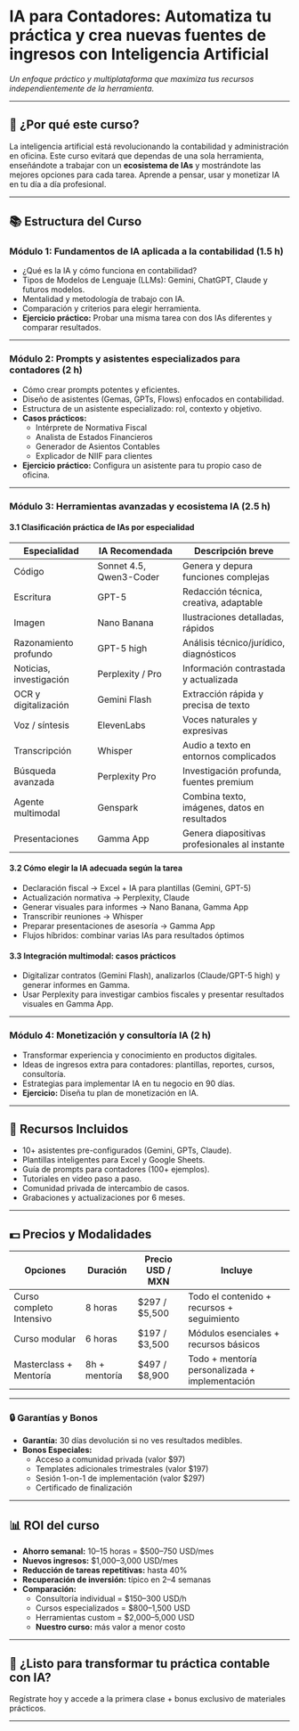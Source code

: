 # IA para Contadores: Automatiza tu práctica y crea nuevas fuentes de ingresos con Inteligencia Artificial

*Un enfoque práctico y multiplataforma que maximiza tus recursos independientemente de la herramienta.*

---

## 🚀 ¿Por qué este curso?

La inteligencia artificial está revolucionando la contabilidad y administración en oficina. Este curso evitará que dependas de una sola herramienta, enseñándote a trabajar con un **ecosistema de IAs** y mostrándote las mejores opciones para cada tarea. Aprende a pensar, usar y monetizar IA en tu día a día profesional.

---

## 📚 Estructura del Curso

### Módulo 1: Fundamentos de IA aplicada a la contabilidad (1.5 h)

- ¿Qué es la IA y cómo funciona en contabilidad?
- Tipos de Modelos de Lenguaje (LLMs): Gemini, ChatGPT, Claude y futuros modelos.
- Mentalidad y metodología de trabajo con IA.
- Comparación y criterios para elegir herramienta.
- **Ejercicio práctico:** Probar una misma tarea con dos IAs diferentes y comparar resultados.

---

### Módulo 2: Prompts y asistentes especializados para contadores (2 h)

- Cómo crear prompts potentes y eficientes.
- Diseño de asistentes (Gemas, GPTs, Flows) enfocados en contabilidad.
- Estructura de un asistente especializado: rol, contexto y objetivo.
- **Casos prácticos:**
  - Intérprete de Normativa Fiscal
  - Analista de Estados Financieros
  - Generador de Asientos Contables
  - Explicador de NIIF para clientes
- **Ejercicio práctico:** Configura un asistente para tu propio caso de oficina.

---

### Módulo 3: Herramientas avanzadas y ecosistema IA (2.5 h)

#### 3.1 Clasificación práctica de IAs por especialidad

| Especialidad                | IA Recomendada              | Descripción breve                         |
|-----------------------------|----------------------------|-------------------------------------------|
| Código                      | Sonnet 4.5, Qwen3-Coder    | Genera y depura funciones complejas       |
| Escritura                   | GPT-5                      | Redacción técnica, creativa, adaptable    |
| Imagen                      | Nano Banana                | Ilustraciones detalladas, rápidos         |
| Razonamiento profundo       | GPT-5 high                 | Análisis técnico/jurídico, diagnósticos   |
| Noticias, investigación     | Perplexity / Pro           | Información contrastada y actualizada     |
| OCR y digitalización        | Gemini Flash               | Extracción rápida y precisa de texto      |
| Voz / síntesis              | ElevenLabs                 | Voces naturales y expresivas              |
| Transcripción               | Whisper                    | Audio a texto en entornos complicados     |
| Búsqueda avanzada           | Perplexity Pro             | Investigación profunda, fuentes premium   |
| Agente multimodal           | Genspark                   | Combina texto, imágenes, datos en resultados |
| Presentaciones              | Gamma App                  | Genera diapositivas profesionales al instante |

#### 3.2 Cómo elegir la IA adecuada según la tarea

- Declaración fiscal → Excel + IA para plantillas (Gemini, GPT-5)
- Actualización normativa → Perplexity, Claude
- Generar visuales para informes → Nano Banana, Gamma App
- Transcribir reuniones → Whisper
- Preparar presentaciones de asesoría → Gamma App
- Flujos híbridos: combinar varias IAs para resultados óptimos

#### 3.3 Integración multimodal: casos prácticos

- Digitalizar contratos (Gemini Flash), analizarlos (Claude/GPT-5 high) y generar informes en Gamma.
- Usar Perplexity para investigar cambios fiscales y presentar resultados visuales en Gamma App.

---

### Módulo 4: Monetización y consultoría IA (2 h)

- Transformar experiencia y conocimiento en productos digitales.
- Ideas de ingresos extra para contadores: plantillas, reportes, cursos, consultoría.
- Estrategias para implementar IA en tu negocio en 90 días.
- **Ejercicio:** Diseña tu plan de monetización en IA.

---

## 🎁 Recursos Incluidos

- 10+ asistentes pre-configurados (Gemini, GPTs, Claude).
- Plantillas inteligentes para Excel y Google Sheets.
- Guía de prompts para contadores (100+ ejemplos).
- Tutoriales en video paso a paso.
- Comunidad privada de intercambio de casos.
- Grabaciones y actualizaciones por 6 meses.

---

## 💵 Precios y Modalidades

| Opciones                 | Duración      | Precio USD / MXN    | Incluye                                          |
|--------------------------|---------------|----------------------|--------------------------------------------------|
| Curso completo Intensivo | 8 horas       | $297 / $5,500       | Todo el contenido + recursos + seguimiento       |
| Curso modular            | 6 horas       | $197 / $3,500       | Módulos esenciales + recursos básicos            |
| Masterclass + Mentoría   | 8h + mentoría | $497 / $8,900       | Todo + mentoría personalizada + implementación   |

---

### 🔒 Garantías y Bonos

- **Garantía:** 30 días devolución si no ves resultados medibles.
- **Bonos Especiales:**
  - Acceso a comunidad privada (valor $97)
  - Templates adicionales trimestrales (valor $197)
  - Sesión 1-on-1 de implementación (valor $297)
  - Certificado de finalización

---

## 📊 ROI del curso

- **Ahorro semanal:** 10–15 horas = $500–750 USD/mes
- **Nuevos ingresos:** $1,000–3,000 USD/mes
- **Reducción de tareas repetitivas:** hasta 40%
- **Recuperación de inversión:** típico en 2–4 semanas
- **Comparación:**  
  - Consultoría individual = $150–300 USD/h
  - Cursos especializados = $800–1,500 USD
  - Herramientas custom = $2,000–5,000 USD
  - **Nuestro curso:** más valor a menor costo

---

## 📝 ¿Listo para transformar tu práctica contable con IA?

Regístrate hoy y accede a la primera clase + bonus exclusivo de materiales prácticos.

--- 
